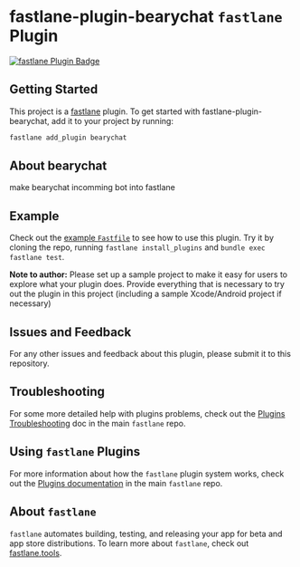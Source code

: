 # fastlane-plugin-bearychat `fastlane` Plugin

[![fastlane Plugin Badge](https://rawcdn.githack.com/fastlane/fastlane/master/fastlane/assets/plugin-badge.svg)](https://rubygems.org/gems/fastlane-plugin-bearychat)

## Getting Started

This project is a [fastlane](https://github.com/fastlane/fastlane) plugin. To get started with fastlane-plugin-bearychat, add it to your project by running:

```bash
fastlane add_plugin bearychat
```

## About bearychat

make bearychat incomming bot into fastlane

## Example

Check out the [example `Fastfile`](fastlane/Fastfile) to see how to use this plugin. Try it by cloning the repo, running `fastlane install_plugins` and `bundle exec fastlane test`. 

**Note to author:** Please set up a sample project to make it easy for users to explore what your plugin does. Provide everything that is necessary to try out the plugin in this project (including a sample Xcode/Android project if necessary)

## Issues and Feedback

For any other issues and feedback about this plugin, please submit it to this repository.

## Troubleshooting

For some more detailed help with plugins problems, check out the [Plugins Troubleshooting](https://github.com/fastlane/fastlane/blob/master/fastlane/docs/PluginsTroubleshooting.md) doc in the main `fastlane` repo.

## Using `fastlane` Plugins

For more information about how the `fastlane` plugin system works, check out the [Plugins documentation](https://github.com/fastlane/fastlane/blob/master/fastlane/docs/Plugins.md) in the main `fastlane` repo.

## About `fastlane`

`fastlane` automates building, testing, and releasing your app for beta and app store distributions. To learn more about `fastlane`, check out [fastlane.tools](https://fastlane.tools).
